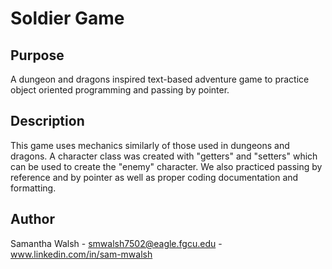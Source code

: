 # Soldier Game

## Purpose
A dungeon and dragons inspired text-based adventure game to practice object oriented programming and passing by pointer.

## Description
This game uses mechanics similarly of those used in dungeons and dragons. A character class was created with "getters" and "setters" which can be used to create the "enemy" character. We also practiced passing by reference and by pointer as well as proper coding documentation and formatting. 

## Author

Samantha Walsh - smwalsh7502@eagle.fgcu.edu - www.linkedin.com/in/sam-mwalsh
